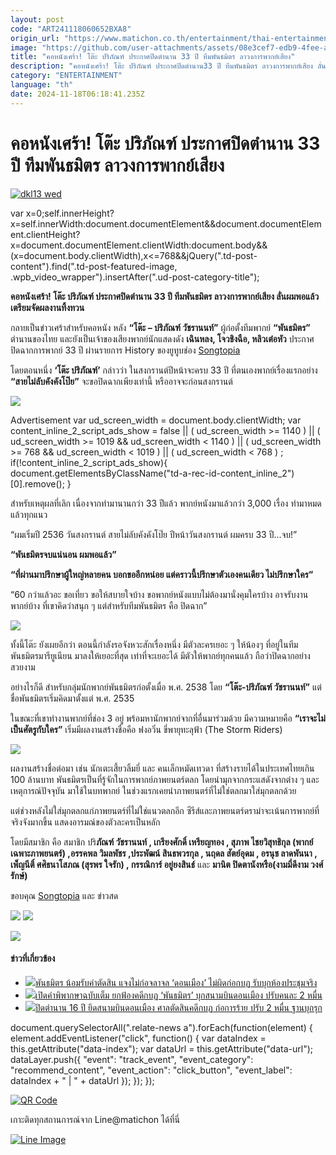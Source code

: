 ```yaml
---
layout: post
code: "ART241118060652BXA8"
origin_url: "https://www.matichon.co.th/entertainment/thai-entertainment/news_4904465"
image: "https://github.com/user-attachments/assets/08e3cef7-edb9-4fee-a265-e97e36c4d268"
title: "คอหนังเศร้า! โต๊ะ ปริภัณฑ์ ประกาศปิดตำนาน 33 ปี ทีมพันธมิตร ลาวงการพากย์เสียง"
description: "คอหนังเศร้า! โต๊ะ ปริภัณฑ์ ประกาศปิดตำนาน33 ปี ทีมพันธมิตร ลาวงการพากย์เสียง ลั่นผมพอแล้ว เตรียมจัดผลงานทิ้งทวน"
category: "ENTERTAINMENT"
language: "th"
date: 2024-11-18T06:18:41.235Z
---
```


# คอหนังเศร้า! โต๊ะ ปริภัณฑ์ ประกาศปิดตำนาน 33 ปี ทีมพันธมิตร ลาวงการพากย์เสียง

[![](https://www.matichon.co.th/wp-content/uploads/2024/11/dkl13-wed.jpg "dkl13 wed")](https://www.matichon.co.th/wp-content/uploads/2024/11/dkl13-wed.jpg)

var x=0;self.innerHeight?x=self.innerWidth:document.documentElement&&document.documentElement.clientHeight?x=document.documentElement.clientWidth:document.body&&(x=document.body.clientWidth),x<=768&&jQuery(".td-post-content").find(".td-post-featured-image, .wpb\_video\_wrapper").insertAfter(".ud-post-category-title");

**คอหนังเศร้า! โต๊ะ ปริภัณฑ์ ประกาศปิดตำนาน 33 ปี ทีมพันธมิตร ลาวงการพากย์เสียง ลั่นผมพอแล้ว เตรียมจัดผลงานทิ้งทวน**

กลายเป็นข่าวเศร้าสำหรับคอหนัง หลัง **“โต๊ะ – ปริภัณฑ์ วัชรานนท์”** ผู้ก่อตั้งทีมพากย์ **“พันธมิตร”** ตำนานของไทย และยังเป็นเจ้าของเสียงพากย์นักแสดงดัง **เฉินหลง, โจวชิงฉือ, หลิวเต๋อหัว** ประกาศปิดฉากการพากย์ 33 ปี ผ่านรายการ History ของยูทูบช่อง [Songtopia](https://www.youtube.com/watch?v=sd2DzAVVIKg)

โดยตอนหนึ่ง **‘โต๊ะ ปริภัณฑ์’** กล่าวว่า ในสงกรานต์ปีหน้าจะครบ 33 ปี ที่ตนเองพากย์เรื่องแรกอย่าง **“สายไม่ลับคังคังโป๊ย”** จะขอปิดฉากเพียงเท่านี้ หรืออาจจะก่อนสงกรานต์

![](https://www.matichon.co.th/wp-content/uploads/2024/11/1731907751532_0.jpg)

Advertisement var ud\_screen\_width = document.body.clientWidth; var content\_inline\_2\_script\_ads\_show = false || ( ud\_screen\_width >= 1140 ) || ( ud\_screen\_width >= 1019 && ud\_screen\_width < 1140 ) || ( ud\_screen\_width >= 768 && ud\_screen\_width < 1019 ) || ( ud\_screen\_width < 768 ) ; if(!content\_inline\_2\_script\_ads\_show){ document.getElementsByClassName("td-a-rec-id-content\_inline\_2")\[0\].remove(); }

สำหรับเหตุผลที่เลิก เนื่องจากทำมานานกว่า 33 ปีแล้ว พากย์หนังมาแล้วกว่า 3,000 เรื่อง ทำมาหมดแล้วทุกแนว

“ผมเริ่มปี 2536 วันสงกรานต์ สายไม่ลับคังคังโป๊ย ปีหน้าวันสงกรานต์ ผมครบ 33 ปี…จบ!”

**“พันธมิตรจบแน่นอน ผมพอแล้ว”**

**“ที่ผ่านมาปรึกษาผู้ใหญ่หลายคน บอกขออีกหน่อย แต่คราวนี้ปรึกษาตัวเองคนเดียว ไม่ปรึกษาใคร”**

“60 กว่าแล้วอะ ขอเที่ยว ขอให้สบายใจบ้าง ขอพากย์หนังแบบไม่ต้องมานั่งคุมใครบ้าง อาจรับงานพากย์บ้าง ที่เขาคิดว่าสนุก ๆ แต่สำหรับทีมพันธมิตร คือ ปิดฉาก”

![](https://www.matichon.co.th/wp-content/uploads/2024/11/1731907780332_0.jpg)

ทั้งนี้โต๊ะ ยังเผยอีกว่า ตอนนี้กำลังรอจังหวะสักเรื่องหนึ่ง มีตัวละครเยอะ ๆ ให้น้องๆ ที่อยู่ในทีมพันธมิตรมารียูเนียน มาลงให้เยอะที่สุด เท่าที่จะเยอะได้ มีตัวให้พากย์ทุกคนแล้ว ถือว่าปิดฉากอย่างสวยงาม

อย่างไรก็ดี สำหรับกลุ่มนักพากย์พันธมิตรก่อตั้งเมื่อ พ.ศ. 2538 โดย **“โต๊ะ-ปริภัณฑ์ วัชรานนท์”** แต่ชื่อพันธมิตรเริ่มคิดมาตั้งแต่ พ.ศ. 2535

ในขณะที่เขาทำงานพากย์ที่ช่อง 3 อยู่ พร้อมหานักพากย์จากที่อื่นมาร่วมด้วย มีความหมายคือ **“เราจะไม่เป็นศัตรูกับใคร”** เริ่มมีผลงานสร้างชื่อคือ ฟงอวิ๋น ขี่พายุทะลุฟ้า (The Storm Riders)

![](https://www.matichon.co.th/wp-content/uploads/2024/11/1731907659333_0.jpg)

ผลงานสร้างชื่อต่อมา เช่น นักเตะเสี้ยวลิ้มยี่ และ คนเล็กหมัดเทวดา ที่สร้างรายได้ในประเทศไทยเกิน 100 ล้านบาท พันธมิตรเป็นที่รู้จักในการพากย์ภาพยนตร์ตลก โดยนำมุกจากกระแสดังจากต่าง ๆ และเหตุการณ์ปัจจุบัน มาใช้ในบทพากย์ ในช่วงแรกเคยนำภาพยนตร์ที่ไม่ใช่ตลกมาใส่มุกตลกด้วย

แต่ช่วงหลังไม่ใส่มุกตลกแก่ภาพยนตร์ที่ไม่ใช่แนวตลกอีก ซีรีส์และภาพยนตร์ดราม่าจะเน้นการพากย์ที่จริงจังมากขึ้น แสดงอารมณ์ของตัวละครเป็นหลัก

โดยมีสมาชิก คือ สมาชิก ปริ**ภัณฑ์ วัชรานนท์ , เกรียงศักดิ์ เหรียญทอง , สุภาพ ไชยวิสุทธิกุล (พากย์เฉพาะภาพยนตร์) ,อรรคพล วิมลพัชร ,ประพัฒน์ สินธพวรกุล , นฤดล สัตย์อุดม , อรนุช ลาดพันนา , เพ็ญนีติ์ ศศิธนาโสภณ (สุรพร ใจรัก) , กรรณิการ์ อยู่ยงสินธ์** และ **มานิต ปิดตานังหรือ(งามมี่ดีงาม วงศ์รักษ์)**

ขอบคุณ [Songtopia](https://www.youtube.com/watch?v=sd2DzAVVIKg) และ ข่าวสด

![](https://www.matichon.co.th/wp-content/uploads/2024/11/578545.jpg) ![](https://www.matichon.co.th/wp-content/uploads/2024/11/828424532.jpg)

![](https://www.matichon.co.th/wp-content/uploads/2024/11/428436543563.jpg)

#### ข่าวที่เกี่ยวข้อง

*   [![](https://www.matichon.co.th/wp-content/uploads/2024/01/พธม-น้อมรับคำพิพากษา51.jpg)พันธมิตร น้อมรับคำตัดสิน แจงไม่ก่อจลาจล ‘ดอนเมือง’ ไม่ผิดก่อกบฏ รับบุกห้องประชุมจริง](https://www.matichon.co.th/politics/news_4380044)
*   [![](https://www.matichon.co.th/wp-content/uploads/2024/01/ฉบับเต็ม-ยกฟ้องพันธมิตร.jpg)เปิดคำพิพากษาฉบับเต็ม ยกฟ้องคดีกบฏ ‘พันธมิตร’ บุกสนามบินดอนเมือง ปรับคนละ 2 หมื่น](https://www.matichon.co.th/local/news_4379978)
*   [![](https://www.matichon.co.th/wp-content/uploads/2024/01/สนธิ-พธม.บุกดอนเมือง.jpg)ปิดตำนาน 16 ปี ยึดสนามบินดอนเมือง ศาลตัดสินคดีกบฏ ก่อการร้าย ปรับ 2 หมื่น ฐานบุกรุก](https://www.matichon.co.th/politics/news_4379897)

document.querySelectorAll(".relate-news a").forEach(function(element) { element.addEventListener("click", function() { var dataIndex = this.getAttribute("data-index"); var dataUrl = this.getAttribute("data-url"); dataLayer.push({ "event": "track\_event", "event\_category": "recommend\_content", "event\_action": "click\_button", "event\_label": dataIndex + " | " + dataUrl }); }); });

[![QR Code](https://www.matichon.co.th/wp-content/uploads/2023/07/wob1371z.jpg)](https://lin.ee/ht0nDxX)

เกาะติดทุกสถานการณ์จาก Line@matichon ได้ที่นี่

[![Line Image](https://www.matichon.co.th/wp-content/uploads/2023/07/th.png)](https://lin.ee/ht0nDxX)